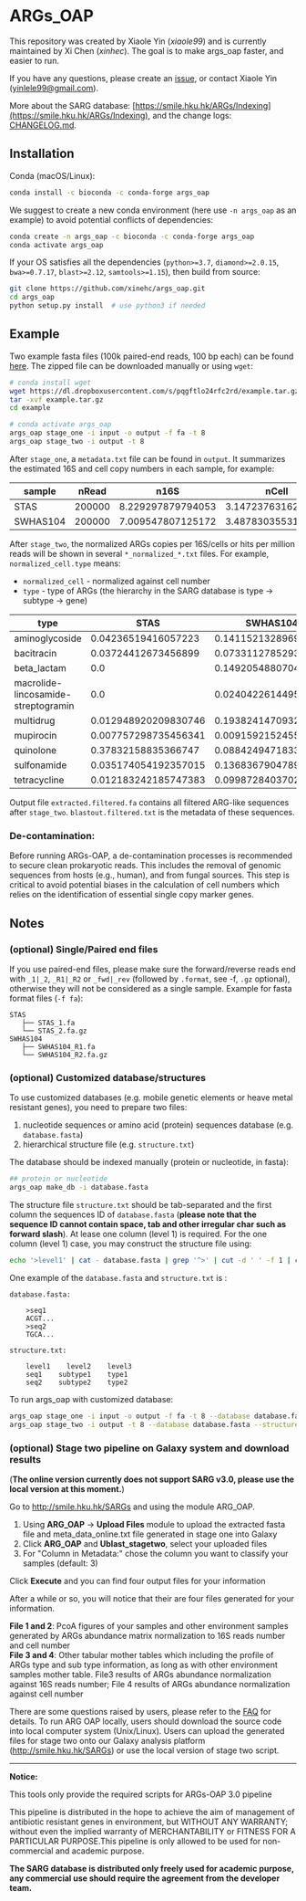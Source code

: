 # ARGs_OAP
This repository was created by Xiaole Yin (_xiaole99_) and is currently maintained by Xi Chen (_xinhec_). The goal is to make args_oap faster, and easier to run. 

If you have any questions, please create an [issue](https://github.com/xinehc/args_oap/issues/new/choose), or contact Xiaole Yin ([yinlele99@gmail.com](yinlele99@gmail.com)).

More about the SARG database: [https://smile.hku.hk/ARGs/Indexing](https://smile.hku.hk/ARGs/Indexing), and the change logs: [CHANGELOG.md](https://github.com/xinehc/args_oap/blob/main/CHANGELOG.md).

## Installation
Conda (macOS/Linux):
```bash
conda install -c bioconda -c conda-forge args_oap
```

We suggest to create a new conda environment (here use `-n args_oap` as an example) to avoid potential conflicts of dependencies:
```bash
conda create -n args_oap -c bioconda -c conda-forge args_oap
conda activate args_oap
```

If your OS satisfies all the dependencies (`python>=3.7`, `diamond>=2.0.15`, `bwa>=0.7.17`, `blast>=2.12`, `samtools>=1.15`), then build from source:
```bash
git clone https://github.com/xinehc/args_oap.git
cd args_oap
python setup.py install  # use python3 if needed
```

## Example
Two example fasta files (100k paired-end reads, 100 bp each) can be found [here](https://dl.dropboxusercontent.com/s/pqgftlo24rfc2rd/example.tar.gz). The zipped file can be downloaded manually or using `wget`:

```bash
# conda install wget
wget https://dl.dropboxusercontent.com/s/pqgftlo24rfc2rd/example.tar.gz
tar -xvf example.tar.gz
cd example

# conda activate args_oap
args_oap stage_one -i input -o output -f fa -t 8
args_oap stage_two -i output -t 8
```

After `stage_one`, a `metadata.txt` file can be found in `output`. It summarizes the estimated 16S and cell copy numbers in each sample, for example:

| sample   | nRead  | n16S              | nCell              |
|----------|--------|-------------------|--------------------|
| STAS     | 200000 | 8.229297879794053 | 3.1472376316269055 |
| SWHAS104 | 200000 | 7.009547807125172 | 3.487830355315917  |

After `stage_two`, the normalized ARGs copies per 16S/cells or hits per million reads will be shown in several `*_normalized_*.txt` files. 
For example, `normalized_cell.type` means:
+ `normalized_cell` - normalized against cell number
+ `type` - type of ARGs (the hierarchy in the SARG database is type -> subtype -> gene)

| type                                | STAS                 | SWHAS104             |
|-------------------------------------|----------------------|----------------------|
| aminoglycoside                      | 0.04236519416057223  | 0.1411521328969608   |
| bacitracin                          | 0.03724412673456899  | 0.07331127852930945  |
| beta_lactam                         | 0.0                  | 0.14920548807040623  |
| macrolide-lincosamide-streptogramin | 0.0                  | 0.02404226144950743  |
| multidrug                           | 0.012948920209830746 | 0.19382414709324317  |
| mupirocin                           | 0.007757298735456341 | 0.009159215245515702 |
| quinolone                           | 0.37832158835366747  | 0.08842494718334318  |
| sulfonamide                         | 0.035174054192357015 | 0.1368367904789564   |
| tetracycline                        | 0.012183242185747383 | 0.09987284037027115  |

Output file `extracted.filtered.fa` contains all filtered ARG-like sequences after `stage_two`. `blastout.filtered.txt` is the metadata of these sequences.
### De-contamination: 
Before running ARGs-OAP, a de-contamination processes is recommended to secure clean prokaryotic reads. This includes the removal of genomic sequences from hosts (e.g., human), and from fungal sources. This step is critical to avoid potential biases in the calculation of cell numbers which relies on the identification of essential single copy marker genes.


## Notes
### (optional) Single/Paired end files
If you use paired-end files, please make sure the forward/reverse reads end with `_1|_2`, `_R1|_R2` or `_fwd|_rev` (followed by `.format`, see -f, `.gz` optional), otherwise they will not be considered as a single sample. Example for fasta format files (`-f fa`):
```
STAS
   ├── STAS_1.fa
   └── STAS_2.fa.gz
SWHAS104
   ├── SWHAS104_R1.fa
   └── SWHAS104_R2.fa.gz
```   

### (optional) Customized database/structures
To use customized databases (e.g. mobile genetic elements or heave metal resistant genes), you need to prepare two files:
1. nucleotide sequences or amino acid (protein) sequences database (e.g. `database.fasta`)
2. hierarchical structure file (e.g. `structure.txt`)

The database should be indexed manually (protein or nucleotide, in fasta):
```bash
## protein or nucleotide
args_oap make_db -i database.fasta
```

The structure file `structure.txt` should be tab-separated and the first column the sequences ID of `database.fasta` (**please note that the sequence ID cannot contain space, tab and other irregular char such as forward slash**). At lease one column (level 1) is required. For the one column (level 1) case, you may construct the structure file using:
```bash
echo '>level1' | cat - database.fasta | grep '^>' | cut -d ' ' -f 1 | cut -c2- > structure.txt
```

One example of the `database.fasta` and `structure.txt` is :

```
database.fasta:

    >seq1
    ACGT...
    >seq2
    TGCA...

structure.txt:

    level1    level2    level3
    seq1    subtype1    type1
    seq2    subtype2    type2
```

To run args_oap with customized database:
```bash
args_oap stage_one -i input -o output -f fa -t 8 --database database.fasta
args_oap stage_two -i output -t 8 --database database.fasta --structure1 structure.txt
```

### (optional) Stage two pipeline on Galaxy system and download results
(**The online version currently does not support SARG v3.0, please use the local version at this moment.**)

Go to http://smile.hku.hk/SARGs  and using the module ARG_OAP.    
  
1. Using **ARG_OAP** -> **Upload Files** module to upload the extracted fasta file and meta_data_online.txt file generated in stage one into Galaxy
2. Click **ARG_OAP** and **Ublast_stagetwo**, select your uploaded files    
3. For \"Column in Metadata:\" chose the column you want to classify your samples (default: 3)  
  
Click **Execute** and you can find four output files for your information  
  
After a while or so, you will notice that their are four files generated for your information.    
   
**File 1 and 2**: PcoA figures of your samples and other environment samples generated by ARGs abundance matrix normalization to 16S reads number and cell number    
**File 3 and 4**: Other tabular mother tables which including the profile of ARGs type and sub type information, as long as with other environment samples mother table. File3 results of ARGs abundance normalization against 16S reads number; File 4 results of ARGs abundance normalization against cell number  
  
There are some questions raised by users, please refer to the [FAQ](https://github.com/biofuture/Ublastx_stageone/wiki/FAQ) for details. To run ARG OAP locally, users should download the source code into local computer system (Unix/Linux). Users can upload the generated files for stage two onto our Galaxy analysis platform (http://smile.hku.hk/SARGs) or use the local version of stage two script.

---
**Notice:**  
  
This tools only provide the required scripts for ARGs-OAP 3.0 pipeline

This pipeline is distributed in the hope to achieve the aim of management of antibiotic resistant genes in environment, but WITHOUT ANY WARRANTY; without even the implied warranty of MERCHANTABILITY or FITNESS FOR A PARTICULAR PURPOSE.This pipeline is only allowed to be used for non-commercial and academic purpose.

**The SARG database is distributed only freely used for academic purpose, any commercial use should require the agreement from the developer team.**
